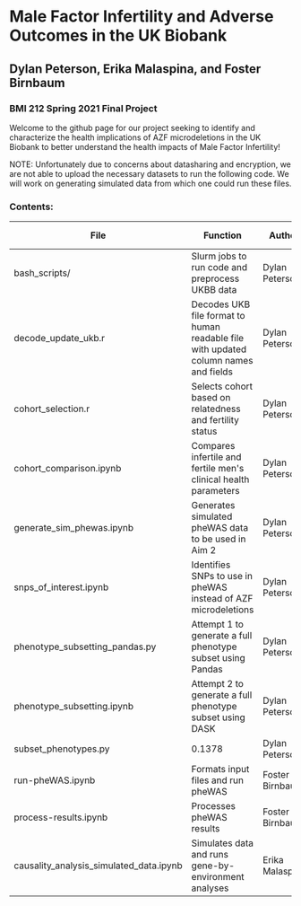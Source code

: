 # Male Factor Infertility and Adverse Outcomes in the UK Biobank
## Dylan Peterson, Erika Malaspina, and Foster Birnbaum
### BMI 212 Spring 2021 Final Project

Welcome to the github page for our project seeking to identify and characterize the health implications 
of AZF microdeletions in the UK Biobank to better understand the health impacts of Male Factor Infertility!

NOTE: Unfortunately due to concerns about datasharing and encryption, we are not able to upload the necessary datasets to run the following code.
We will work on generating simulated data from which one could run these files. 

### Contents:

| File                                    | Function                    | Author           | Run Order |
|-----------------------------------------|-----------------------------|----------------|-------|
| bash_scripts/ | Slurm jobs to run code and preprocess UKBB data | Dylan Peterson | 0 |
| decode_update_ukb.r | Decodes UKB file format to human readable file with updated column names and fields | Dylan Peterson | 1 | 
| cohort_selection.r | Selects cohort based on relatedness and fertility status | Dylan Peterson | Aim 1 - Middle |
| cohort_comparison.ipynb | Compares infertile and fertile men's clinical health parameters | Dylan Peterson | Aim 1 - Second to Last |
| generate_sim_phewas.ipynb | Generates simulated pheWAS data to be used in Aim 2  | Dylan Peterson | Aim 1 - Last |
| snps_of_interest.ipynb | Identifies SNPs to use in pheWAS instead of AZF microdeletions  | Dylan Peterson  | 1.000 |
| phenotype_subsetting_pandas.py  | Attempt 1 to generate a full phenotype subset using Pandas | Dylan Peterson | Aim 1 - Last |
| phenotype_subsetting.ipynb | Attempt 2 to generate a full phenotype subset using DASK | Dylan Peterson | Aim 1 - Last |
| subset_phenotypes.py                                 | 0.1378   | Dylan Peterson  | 1.000 |
| run-pheWAS.ipynb                                 | Formats input files and run pheWAS   | Foster Birnbaum | 10 |
| process-results.ipynb                                 | Processes pheWAS results   | Foster Birnbaum | 11 |
| causality_analysis_simulated_data.ipynb | Simulates data and runs gene-by-environment analyses | Erika Malaspina | Aim 3 - First |


